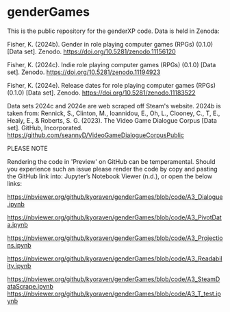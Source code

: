 # genderGames

This is the public repository for the genderXP code. Data is held in Zenoda:

Fisher, K. (2024b). Gender in role playing computer games (RPGs) (0.1.0) [Data set]. Zenodo. https://doi.org/10.5281/zenodo.11156120 

Fisher, K. (2024c). Indie role playing computer games (RPGs) (0.1.0) [Data set]. Zenodo. https://doi.org/10.5281/zenodo.11194923 

Fisher, K. (2024e). Release dates for role playing computer games (RPGs) (0.1.0) [Data set]. Zenodo. https://doi.org/10.5281/zenodo.11183522 

Data sets 2024c and 2024e are web scraped off Steam's website.
2024b is taken from:
Rennick, S., Clinton, M., Ioannidou, E., Oh, L., Clooney, C., T, E., Healy, E., & Roberts, S. G. (2023). The Video Game Dialogue Corpus [Data set]. GitHub, Incorporated. https://github.com/seannyD/VideoGameDialogueCorpusPublic

PLEASE NOTE

Rendering the code in 'Preview' on GitHub can be temperamental. Should you experience such an issue please render the code by copy and pasting the GitHub link into: Jupyter’s Notebook Viewer (n.d.), or open the below links:

https://nbviewer.org/github/kyoraven/genderGames/blob/code/A3_Dialogue.ipynb

https://nbviewer.org/github/kyoraven/genderGames/blob/code/A3_PivotData.ipynb

https://nbviewer.org/github/kyoraven/genderGames/blob/code/A3_Projections.ipynb

https://nbviewer.org/github/kyoraven/genderGames/blob/code/A3_Readability.ipynb

https://nbviewer.org/github/kyoraven/genderGames/blob/code/A3_SteamDataScrape.ipynb
https://nbviewer.org/github/kyoraven/genderGames/blob/code/A3_T_test.ipynb
